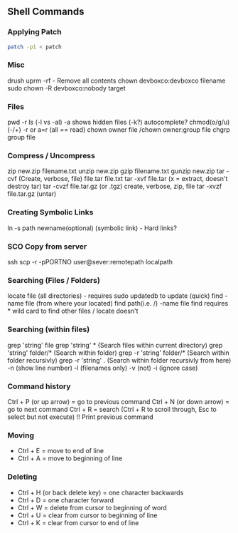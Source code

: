 ## Shell Commands

### Applying Patch

```bash
patch -p1 < patch
```

### Misc

drush uprm -rf - Remove all contents
chown devboxco:devboxco filename
sudo chown -R devboxco:nobody target

### Files

pwd
\-r
ls (-l vs -al) -a shows hidden files (-k?)
autocomplete?
chmod(o/g/u)(-/+) -r   or a=r (all == read)
chown owner file  /chown owner:group file
chgrp group file

### Compress / Uncompress

zip new.zip filename.txt
unzip new.zip
gzip filename.txt
gunzip new.zip
tar -cvf (Create, verbose, file) file.tar file.txt
tar -xvf file.tar (x = extract, doesn't destroy tar)
tar -cvzf file.tar.gz (or .tgz) create, verbose, zip, file
tar -xvzf file.tar.gz (untar)

### Creating Symbolic Links

ln -s path newname(optional) (symbolic link) - Hard links?

### SCO Copy from server

ssh
scp -r -pPORTNO user@sever:remotepath localpath

### Searching (Files / Folders)

locate file (all directories) - requires sudo updatedb to update (quick)
find -name file (from where your located)
find path(i.e. /) -name file
find requires * wild card to find other files / locate doesn't

### Searching (within files)

grep 'string' file
grep 'string' * (Search files within current directory)
grep 'string' folder/* (Search within folder)
grep -r 'string' folder/* (Search within folder recursivly)
grep -r 'string' . (Search within folder recursivly from here)
\-n (show line number)
\-l (filenames only)
\-v (not)
\-i (ignore case)

### Command history

Ctrl + P (or up arrow) = go to previous command
Ctrl + N (or down arrow) = go to next command
Ctrl + R = search (Ctrl + R to scroll through, Esc to select but not execute)
!!	Print previous command

### Moving

* Ctrl + E = move to end of line
* Ctrl + A = move to beginning of line

### Deleting

* Ctrl + H (or back delete key) = one character backwards
* Ctrl + D = one character forward
* Ctrl + W = delete from cursor to beginning of word
* Ctrl + U = clear from cursor to beginning of line
* Ctrl + K = clear from cursor to end of line
